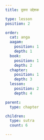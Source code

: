 ```yaml
---
title: दूसरा उद्देशक

type: lesson
position: 2

order:
  cat: anga
  aagam:
    position: 1
    depth: 1
  book:
    position: 1
    depth: 2
  chapter:
    position: 1
    depth: 3
  lesson: 
    position: 2
    depth: 4

parent: 
  type: chapter

children: 
  type: sutra
  count: 6

---
```


